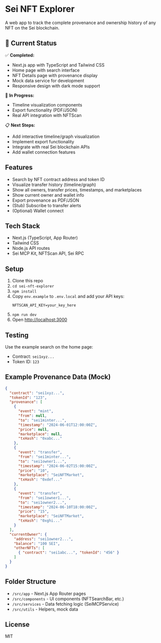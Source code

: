# Sei NFT Explorer

A web app to track the complete provenance and ownership history of any NFT on the Sei blockchain.

## 🚀 Current Status

✅ **Completed:**
- Next.js app with TypeScript and Tailwind CSS
- Home page with search interface
- NFT Details page with provenance display
- Mock data service for development
- Responsive design with dark mode support

🔄 **In Progress:**
- Timeline visualization components
- Export functionality (PDF/JSON)
- Real API integration with NFTScan

📋 **Next Steps:**
- Add interactive timeline/graph visualization
- Implement export functionality
- Integrate with real Sei blockchain APIs
- Add wallet connection features

## Features
- Search by NFT contract address and token ID
- Visualize transfer history (timeline/graph)
- Show all owners, transfer prices, timestamps, and marketplaces
- Show current owner and wallet info
- Export provenance as PDF/JSON
- (Stub) Subscribe to transfer alerts
- (Optional) Wallet connect

## Tech Stack
- Next.js (TypeScript, App Router)
- Tailwind CSS
- Node.js API routes
- Sei MCP Kit, NFTScan API, Sei RPC

## Setup
1. Clone this repo
2. `cd sei-nft-explorer`
3. `npm install`
4. Copy `env.example` to `.env.local` and add your API keys:
   ```
   NFTSCAN_API_KEY=your_key_here
   ```
5. `npm run dev`
6. Open [http://localhost:3000](http://localhost:3000)

## Testing
Use the example search on the home page:
- Contract: `sei1xyz...`
- Token ID: `123`

## Example Provenance Data (Mock)
```json
{
  "contract": "sei1xyz...",
  "tokenId": "123",
  "provenance": [
    {
      "event": "mint",
      "from": null,
      "to": "sei1minter...",
      "timestamp": "2024-06-01T12:00:00Z",
      "price": null,
      "marketplace": null,
      "txHash": "0xabc..."
    },
    {
      "event": "transfer",
      "from": "sei1minter...",
      "to": "sei1owner1...",
      "timestamp": "2024-06-02T15:00:00Z",
      "price": "10",
      "marketplace": "SeiNFTMarket",
      "txHash": "0xdef..."
    },
    {
      "event": "transfer",
      "from": "sei1owner1...",
      "to": "sei1owner2...",
      "timestamp": "2024-06-10T18:00:00Z",
      "price": "15",
      "marketplace": "SeiNFTMarket",
      "txHash": "0xghi..."
    }
  ],
  "currentOwner": {
    "address": "sei1owner2...",
    "balance": "100 SEI",
    "otherNFTs": [
      { "contract": "sei1abc...", "tokenId": "456" }
    ]
  }
}
```

## Folder Structure
- `/src/app` - Next.js App Router pages
- `/src/components` - UI components (NFTSearchBar, etc.)
- `/src/services` - Data fetching logic (SeiMCPService)
- `/src/utils` - Helpers, mock data

## License
MIT
